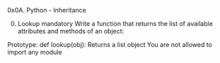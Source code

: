 0x0A. Python - Inheritance

0. Lookup
mandatory
Write a function that returns the list of available attributes and methods of an object:

Prototype: def lookup(obj):
Returns a list object
You are not allowed to import any module
